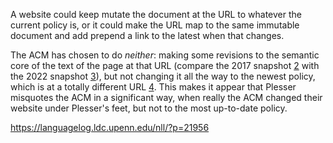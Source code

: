 A website could keep mutate the document at the URL to whatever the current policy is, or it could make the URL map to the same immutable document and add prepend a link to the latest when that changes.

The ACM has chosen to do *neither*: making some revisions to the semantic core of the text of the page at that URL (compare the 2017 snapshot [2] with the 2022 snapshot [3]), but not changing it all the way to the newest policy, which is at a totally different URL [4]. This makes it appear that Plesser misquotes the ACM in a significant way, when really the ACM changed their website under Plesser's feet, but not to the most up-to-date policy.

[1]: https://www.acm.org/publications/policies/artifact-review-badging
[2]: https://web.archive.org/web/20171026222105/https://www.acm.org/publications/policies/artifact-review-badging
[3]: https://web.archive.org/web/20220901055138/https://www.acm.org/publications/policies/artifact-review-badging
[4]: https://www.acm.org/publications/policies/artifact-review-and-badging-current
[4]: https://www.acm.org/publications/policies/artifact-review-and-badging-current

https://languagelog.ldc.upenn.edu/nll/?p=21956
